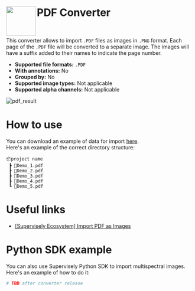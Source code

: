 <h1 align="left" style="border-bottom: 0"> <img align="left" src="https://github.com/supervisely-ecosystem/import-wizard-docs/assets/48913536/35d9e8eb-fd4b-4b25-96de-be8d8f191d46" width="80"> PDF Converter </h1>

<br>

This converter allows to import `.PDF` files as images in `.PNG` format.
Each page of the `.PDF` file will be converted to a separate image. The images will have a suffix added to their names to indicate the page number.

* **Supported file formats:** `.PDF`
* **With annotations:** No
* **Grouped by:** No
* **Supported image types:** Not applicable
* **Supported alpha channels:** Not applicable

![pdf_result](https://github.com/supervisely-ecosystem/import-wizard-docs/assets/48913536/488fec72-f2fe-4078-a4b3-3105a06e1b8a)
# How to use
You can download an example of data for import [here](https://github.com/supervisely-ecosystem/import-wizard-docs/files/14905329/Sample_PDF.zip).<br>
Here's an example of the correct directory structure:

```text
📦project name
 ┣ 📜Demo_1.pdf
 ┣ 📜Demo_2.pdf
 ┣ 📜Demo_3.pdf
 ┣ 📜Demo_4.pdf
 ┗ 📜Demo_5.pdf
```

# Useful links
- [[Supervisely Ecosystem] Import PDF as Images](https://ecosystem.supervisely.com/apps/import-pdf-as-images)

# Python SDK example

You can also use Supervisely Python SDK to import multispectral images. Here's an example of how to do it:

```python
# TBD after converter release
```
